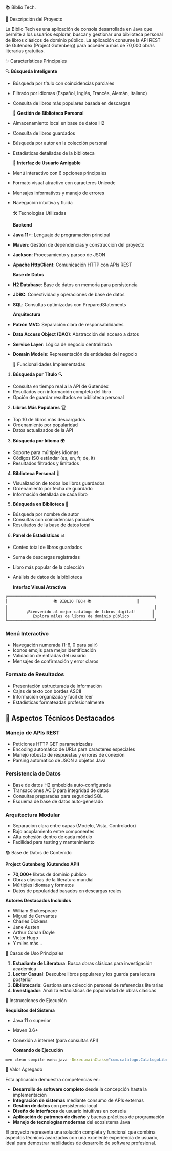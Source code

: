 📚 Biblio Tech. 

🎯 Descripción del Proyecto

La Biblio Tech  es una aplicación de consola desarrollada en Java que permite a los usuarios explorar, buscar y gestionar una biblioteca personal de libros clásicos de dominio público. La aplicación consume la API REST de Gutendex (Project Gutenberg) para acceder a más de 70,000 obras literarias gratuitas.

 ✨ Características Principales

  🔍 **Búsqueda Inteligente**
- Búsqueda por título con coincidencias parciales
- Filtrado por idiomas (Español, Inglés, Francés, Alemán, Italiano)
- Consulta de libros más populares basada en descargas

  💾 **Gestión de Biblioteca Personal**
- Almacenamiento local en base de datos H2
- Consulta de libros guardados
- Búsqueda por autor en la colección personal
- Estadísticas detalladas de la biblioteca

  🎨 **Interfaz de Usuario Amigable**
- Menú interactivo con 6 opciones principales
- Formato visual atractivo con caracteres Unicode
- Mensajes informativos y manejo de errores
- Navegación intuitiva y fluida

  🛠️ Tecnologías Utilizadas

   **Backend**
- **Java 11+**: Lenguaje de programación principal
- **Maven**: Gestión de dependencias y construcción del proyecto
- **Jackson**: Procesamiento y parseo de JSON
- **Apache HttpClient**: Comunicación HTTP con APIs REST

   **Base de Datos**
- **H2 Database**: Base de datos en memoria para persistencia
- **JDBC**: Conectividad y operaciones de base de datos
- **SQL**: Consultas optimizadas con PreparedStatements

   **Arquitectura**
- **Patrón MVC**: Separación clara de responsabilidades
- **Data Access Object (DAO)**: Abstracción del acceso a datos
- **Service Layer**: Lógica de negocio centralizada
- **Domain Models**: Representación de entidades del negocio

   🌟 Funcionalidades Implementadas

 1. **Búsqueda por Título** 🔍
- Consulta en tiempo real a la API de Gutendex
- Resultados con información completa del libro
- Opción de guardar resultados en biblioteca personal

 2. **Libros Más Populares** 🏆
- Top 10 de libros más descargados
- Ordenamiento por popularidad
- Datos actualizados de la API

 3. **Búsqueda por Idioma** 🌍
- Soporte para múltiples idiomas
- Códigos ISO estándar (es, en, fr, de, it)
- Resultados filtrados y limitados

 4. **Biblioteca Personal** 📖
- Visualización de todos los libros guardados
- Ordenamiento por fecha de guardado
- Información detallada de cada libro

 5. **Búsqueda en Biblioteca** 🔎
- Búsqueda por nombre de autor
- Consultas con coincidencias parciales
- Resultados de la base de datos local

 6. **Panel de Estadísticas** 📊
- Conteo total de libros guardados
- Suma de descargas registradas
- Libro más popular de la colección
- Análisis de datos de la biblioteca


  **Interfaz Visual Atractiva**
```
╔════════════════════════════════════════════════════════════════╗
║                    📚 BIBLIO TECH 📚                    ║
║                                                                ║
║        ¡Bienvenido al mejor catálogo de libros digital!       ║
║           Explora miles de libros de dominio público          ║
╚════════════════════════════════════════════════════════════════╝
```

### **Menú Interactivo**
- Navegación numerada (1-6, 0 para salir)
- Iconos emojis para mejor identificación
- Validación de entradas del usuario
- Mensajes de confirmación y error claros

### **Formato de Resultados**
- Presentación estructurada de información
- Cajas de texto con bordes ASCII
- Información organizada y fácil de leer
- Estadísticas formateadas profesionalmente

## 🔧 Aspectos Técnicos Destacados

### **Manejo de APIs REST**
- Peticiones HTTP GET parametrizadas
- Encoding automático de URLs para caracteres especiales
- Manejo robusto de respuestas y errores de conexión
- Parsing automático de JSON a objetos Java

### **Persistencia de Datos**
- Base de datos H2 embebida auto-configurada
- Transacciones ACID para integridad de datos
- Consultas preparadas para seguridad SQL
- Esquema de base de datos auto-generado

### **Arquitectura Modular**
- Separación clara entre capas (Modelo, Vista, Controlador)
- Bajo acoplamiento entre componentes
- Alta cohesión dentro de cada módulo
- Facilidad para testing y mantenimiento

 📚 Base de Datos de Contenido

 **Project Gutenberg (Gutendex API)**
- **70,000+** libros de dominio público
- Obras clásicas de la literatura mundial
- Múltiples idiomas y formatos
- Datos de popularidad basados en descargas reales

 **Autores Destacados Incluidos**
- William Shakespeare
- Miguel de Cervantes
- Charles Dickens
- Jane Austen
- Arthur Conan Doyle
- Victor Hugo
- Y miles más...

 🎯 Casos de Uso Principales

1. **Estudiante de Literatura**: Busca obras clásicas para investigación académica
2. **Lector Casual**: Descubre libros populares y los guarda para lectura posterior
3. **Bibliotecario**: Gestiona una colección personal de referencias literarias
4. **Investigador**: Analiza estadísticas de popularidad de obras clásicas

 🚀 Instrucciones de Ejecución

 **Requisitos del Sistema**
- Java 11 o superior
- Maven 3.6+
- Conexión a internet (para consultas API)

  **Comando de Ejecución**
```bash
mvn clean compile exec:java -Dexec.mainClass="com.catalogo.CatalogoLibros"
```

  🌟 Valor Agregado

Esta aplicación demuestra competencias en:
- **Desarrollo de software completo** desde la concepción hasta la implementación
- **Integración de sistemas** mediante consumo de APIs externas
- **Gestión de datos** con persistencia local
- **Diseño de interfaces** de usuario intuitivas en consola
- **Aplicación de patrones de diseño** y buenas prácticas de programación
- **Manejo de tecnologías modernas** del ecosistema Java

El proyecto representa una solución completa y funcional que combina aspectos técnicos avanzados con una excelente experiencia de usuario, ideal para demostrar habilidades de desarrollo de software profesional.
